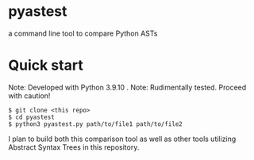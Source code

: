 pyastest
===========================
a command line tool to compare Python ASTs

# Quick start
Note: Developed with Python 3.9.10 .
Note: Rudimentally tested. Proceed with caution!

```console
$ git clone <this repo>
$ cd pyastest
$ python3 pyastest.py path/to/file1 path/to/file2
```

I plan to build both this comparison tool as well as other tools utilizing Abstract Syntax Trees in this repository.
